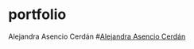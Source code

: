 # portfolio
Alejandra Asencio Cerdán
#[Alejandra Asencio Cerdán](https://asencioca.github.io/portfolio/)
